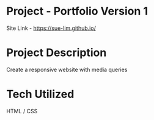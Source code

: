 # Project - Portfolio Version 1
Site Link - https://sue-lim.github.io/

# Project Description 
Create a responsive website with media queries 

# Tech Utilized 
HTML / CSS 



